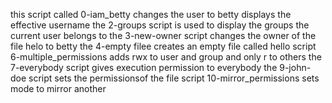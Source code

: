 this script called 0-iam_betty changes the user to betty
displays the effective username
the 2-groups script is used to display the groups the current user belongs to
the 3-new-owner script changes the owner of the file helo to betty
the 4-empty filee creates an empty file called hello
script 6-multiple_permissions adds rwx to user and group and only r to others
the 7-everybody script gives execution permission to everybody
the 9-john-doe script sets the permissionsof the file
script 10-mirror_permissions sets mode to mirror another
